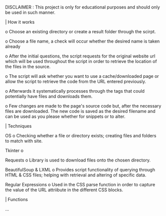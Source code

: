 DISCLAIMER : This project is only for educational purposes and should only be used in such manner. 

| How it works 

o Choose an existing directory or create a result folder through the scirpt.

o Choose a file name, a check will occur whether the desired name is taken already

o After the initial questions, the script requests for the original website url which will be used throughout the script in order to retrieve the location of the files in the source.

o The script will ask whether you want to use a cache/downloaded page or allow the script to retrieve the code from the URL entered previously.

o Afterwards it systematically processes through the tags that could potentially have files and downloads them.

o Few changes are made to the page's source code but, after the necessary files are downloaded. The new code is saved as the desired filename and can be used as you please whether for snippets or to alter.

| Techniques 

OS
 o Checking whether a file or directory exists; creating files and folders to match with site.                             

Tkinter
 o 

Requests
 o Library is used to download files onto the chosen directory. 

BeautifulSoup & LXML
 o Provides script functionality of querying through HTML & CSS files; helping with retrieval and altering of specific data.

Regular Expressions
 o Used in the CSS parse function in order to capture the value of the URL attriibute in the different CSS blocks.


| Functions 

...